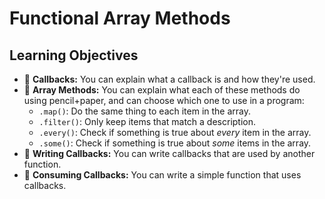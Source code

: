 # Functional Array Methods

## Learning Objectives

- 🥚 **Callbacks:** You can explain what a callback is and how they're used.
- 🥚 **Array Methods:** You can explain what each of these methods do using
  pencil+paper, and can choose which one to use in a program:
  - `.map()`: Do the same thing to each item in the array.
  - `.filter()`: Only keep items that match a description.
  - `.every()`: Check if something is true about _every_ item in the array.
  - `.some()`: Check if something is true about _some_ items in the array.
- 🐣 **Writing Callbacks:** You can write callbacks that are used by another
  function.
- 🐣 **Consuming Callbacks:** You can write a simple function that uses
  callbacks.
